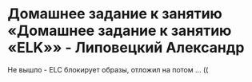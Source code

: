 # Домашнее задание к занятию «Домашнее задание к занятию «ELK»» - Липовецкий Александр

Не вышло - ELC блокирует образы, отложил на потом ... ((  